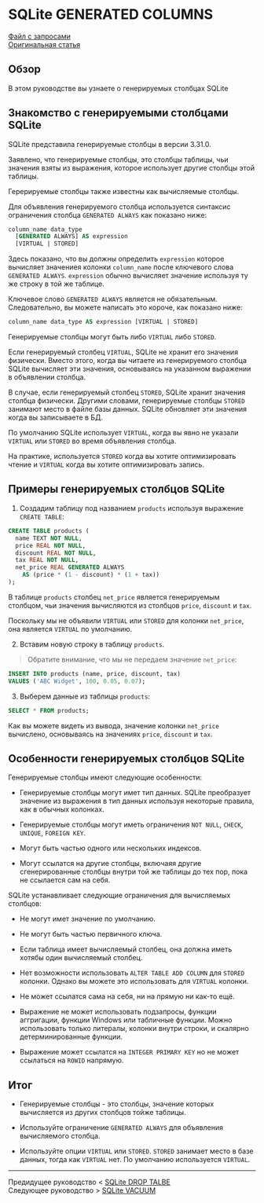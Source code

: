 # SQLite GENERATED COLUMNS #########################

[Файл с запросами][querys]   
[Оригинальная статья][origin]

[querys]: ./querys.sql
[origin]: https://www.sqlitetutorial.net/sqlite-generated-columns/

## Обзор ##############################

В этом руководстве вы узнаете о генерируемых столбцах SQLite

## Знакомство с генерируемыми столбцами SQLite

SQLite представила генерируемые столбцы в версии 3.31.0.

Заявлено, что генерируемые столбцы, это столбцы таблицы, чьи значения взяты из выражения, которое использует другие столбцы этой таблицы.

Герерируемые столбцы также известны как вычисляемые столбцы.

Для объявления генерируемого столбца используется синтаксис ограничения столбца `GENERATED ALWAYS` как показано ниже:

~~~ SQL ~~~~~~~~~~~~~~~~~~~~~~~~~~~~~~~
column_name data_type
  [GENERATED ALWAYS] AS expression
  [VIRTUAL | STORED]
~~~~~~~~~~~~~~~~~~~~~~~~~~~~~~~~~~~~~~~

Здесь показано, что вы должны определить `expression` которое вычисляет значениея колонки `column_name` после ключевого слова `GENERATED ALWAYS`. `expression` обычно вычисляет значение используя ту же строку в той же таблице.

Ключевое слово `GENERATED ALWAYS` является не обязательным. Следовательно, вы можете написать это короче, как показано ниже:

~~~ SQL ~~~~~~~~~~~~~~~~~~~~~~~~~~~~~~~
column_name data_type AS expression [VIRTUAL | STORED]
~~~~~~~~~~~~~~~~~~~~~~~~~~~~~~~~~~~~~~~

Генерируемые столбцы могут быть либо `VIRTUAL` либо `STORED`.

Если генерируемый столбец `VIRTUAL`, SQLite не хранит его значения физически. Вместо этого, когда вы читаете из генерируемого столбца SQLite вычисляет эти значения, основываясь на указанном выражении в объявлении столбца.

В случае, если генерируемый столбец `STORED`, SQLite хранит значения столбца физически. Другими словами, генерируемые столбцы `STORED` занимают место в файле базы данных. SQLite обновляет эти значения когда вы записываете в БД.

По умолчанию SQLite использует `VIRTUAL`, когда вы явно не указали `VIRTUAL` или `STORED` во время объявления столбца.

На практике, используется `STORED` когда вы хотите оптимизировать чтение и `VIRTUAL` когда вы хотите оптимизировать запись.

## Примеры генерируемых столбцов SQLite

1. Создадим таблицу под названием `products` используя выражение `CREATE TABLE`:

~~~ SQL ~~~~~~~~~~~~~~~~~~~~~~~~~~~~~~~
CREATE TABLE products (
  name TEXT NOT NULL,
  price REAL NOT NULL,
  discount REAL NOT NULL,
  tax REAL NOT NULL,
  net_price REAL GENERATED ALWAYS
    AS (price * (1 - discount) * (1 + tax))
);
~~~~~~~~~~~~~~~~~~~~~~~~~~~~~~~~~~~~~~~

В таблице `products` столбец `net_price` является генерируемым столбцом, чьи значения вычисляются из столбцов `price`, `discount` и `tax`.

Поскольку мы не объявили `VIRTUAL` или `STORED` для колонки `net_price`, она является `VIRTUAL` по умолчанию.

2. Вставим новую строку в таблицу `products`.

> Обратите внимание, что мы не передаем значение `net_price`:

~~~ SQL ~~~~~~~~~~~~~~~~~~~~~~~~~~~~~~~
INSERT INTO products (name, price, discount, tax)
VALUES ('ABC Widget', 100, 0.05, 0.07);
~~~~~~~~~~~~~~~~~~~~~~~~~~~~~~~~~~~~~~~

3. Выберем данные из таблицы `products`:

~~~ SQL ~~~~~~~~~~~~~~~~~~~~~~~~~~~~~~~
SELECT * FROM products;
~~~~~~~~~~~~~~~~~~~~~~~~~~~~~~~~~~~~~~~

Как вы можете видеть из вывода, значение колонки `net_price` вычислено, основываясь на значениях `price`, `discount` и `tax`.

## Особенности генерируемых столбцов SQLite

Генерируемые столбцы имеют следующие особенности:

- Генерируемые столбцы могут имет тип данных. SQLite преобразует значение из выражения в тип данных используя некоторые правила, как в обычных колонках.

- Генерируемые столбцы могут иметь ограничения `NOT NULL`, `CHECK`, `UNIQUE`, `FOREIGN KEY`.

- Могут быть частью одного или нескольких индексов.

- Могут ссылатся на другие столбцы, включаяя другие сгенерированные столбцы внутри той же таблицы до тех пор, пока не ссылается сам на себя.

SQLite устанавливает следующие ограничения для вычисляемых столбцов:

- Не могут имет значение по умолчанию.

- Не могут быть частью первичного ключа.

- Если таблица имеет вычисляемый столбец, она должна иметь хотябы один вычисляемый столбец.

- Нет возможности использовать `ALTER TABLE ADD COLUMN` для `STORED` колонки. Однако вы можете это использовать для `VIRTUAL` колонки.

- Не может ссылатся сама на себя, ни на прямую ни как-то ещё.

- Выражение не может использовать подзапросы, функции аггригации, функции Windows или табличные функции. Можно использовать только литералы, колонки внутри строки, и скалярно детерминированные функции.

- Выражение может ссылатся на `INTEGER PRIMARY KEY` но не может ссылаться на `ROWID` напрямую.

## Итог

- Генерируемые столбцы - это столбцы, значение которых вычисляется из других столбцов тойже таблицы.

- Используйте ограничение `GENERATED ALWAYS` для объявления вычисляемого столбца.

- Используйте опции `VIRTUAL` или `STORED`. `STORED` занимает место в базе данных, тогда как `VIRTUAL` нет. По умолчанию используется `VIRTUAL`.

---------------------------------------

Предидущее руководство < [SQLite DROP TALBE][prev]  
Следующее руководство > [SQLite VACUUM][next]

[prev]: ../43_DropTable/translate.md
[next]: ../45_Vacuum/translate.md